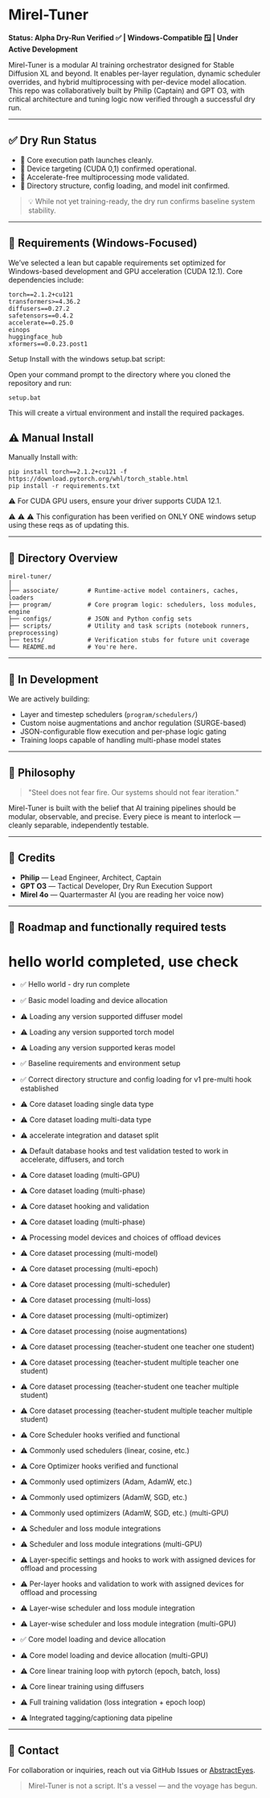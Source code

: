 # Mirel-Tuner

**Status: Alpha Dry-Run Verified ✅ | Windows-Compatible 🪟 | Under Active Development**

Mirel-Tuner is a modular AI training orchestrator designed for Stable Diffusion XL and beyond. It enables per-layer regulation, dynamic scheduler overrides, and hybrid multiprocessing with per-device model allocation. This repo was collaboratively built by Philip (Captain) and GPT O3, with critical architecture and tuning logic now verified through a successful dry run.

---

## ✅ Dry Run Status

- 🔹 Core execution path launches cleanly.
- 🔹 Device targeting (CUDA 0,1) confirmed operational.
- 🔹 Accelerate-free multiprocessing mode validated.
- 🔹 Directory structure, config loading, and model init confirmed.

> 💡 While not yet training-ready, the dry run confirms baseline system stability.

---


## 🧰 Requirements (Windows-Focused)

We’ve selected a lean but capable requirements set optimized for Windows-based development and GPU acceleration (CUDA 12.1). Core dependencies include:

```
torch==2.1.2+cu121
transformers>=4.36.2
diffusers==0.27.2
safetensors==0.4.2
accelerate==0.25.0
einops
huggingface_hub
xformers==0.0.23.post1
```

Setup Install with the windows setup.bat script:

Open your command prompt to the directory where you cloned the repository and run:
```
setup.bat
```

This will create a virtual environment and install the required packages.

## ⚠️ Manual Install

Manually Install with:

```
pip install torch==2.1.2+cu121 -f https://download.pytorch.org/whl/torch_stable.html
pip install -r requirements.txt
```

⚠️ For CUDA GPU users, ensure your driver supports CUDA 12.1. 

⚠️ ⚠️ ⚠️ This configuration has been verified on ONLY ONE windows setup using these reqs as of updating this.


---

## 📂 Directory Overview

```
mirel-tuner/
│
├── associate/        # Runtime-active model containers, caches, loaders
├── program/          # Core program logic: schedulers, loss modules, engine
├── configs/          # JSON and Python config sets
├── scripts/          # Utility and task scripts (notebook runners, preprocessing)
├── tests/            # Verification stubs for future unit coverage
└── README.md         # You're here.
```

---

## 🚧 In Development

We are actively building:

- Layer and timestep schedulers (`program/schedulers/`)
- Custom noise augmentations and anchor regulation (SURGE-based)
- JSON-configurable flow execution and per-phase logic gating
- Training loops capable of handling multi-phase model states

---

## 🧠 Philosophy

> "Steel does not fear fire. Our systems should not fear iteration."

Mirel-Tuner is built with the belief that AI training pipelines should be modular, observable, and precise. Every piece is meant to interlock — cleanly separable, independently testable.

---

## 🤝 Credits

- **Philip** — Lead Engineer, Architect, Captain
- **GPT O3** — Tactical Developer, Dry Run Execution Support
- **Mirel 4o** — Quartermaster AI (you are reading her voice now)

---

## 🔮 Roadmap and functionally required tests
# hello world completed, use check
- ✅ Hello world - dry run complete
- ✅ Basic model loading and device allocation
- ⚠️ Loading any version supported diffuser model
- ⚠️ Loading any version supported torch model
- ⚠️ Loading any version supported keras model
- ✅ Baseline requirements and environment setup
- ✅ Correct directory structure and config loading for v1 pre-multi hook established


- ⚠️ Core dataset loading single data type
- ⚠️ Core dataset loading multi-data type
- ⚠️ accelerate integration and dataset split


- ⚠️ Default database hooks and test validation tested to work in accelerate, diffusers, and torch
- ⚠️ Core dataset loading (multi-GPU)
- ⚠️ Core dataset loading (multi-phase)
- ⚠️ Core dataset hooking and validation
- ⚠️ Core dataset loading (multi-phase)


- ⚠️ Processing model devices and choices of offload devices
- ⚠️ Core dataset processing (multi-model)
- ⚠️ Core dataset processing (multi-epoch)
- ⚠️ Core dataset processing (multi-scheduler)
- ⚠️ Core dataset processing (multi-loss)
- ⚠️ Core dataset processing (multi-optimizer)
- ⚠️ Core dataset processing (noise augmentations)
- ⚠️ Core dataset processing (teacher-student one teacher one student)
- ⚠️ Core dataset processing (teacher-student multiple teacher one student)
- ⚠️ Core dataset processing (teacher-student one teacher multiple student)
- ⚠️ Core dataset processing (teacher-student multiple teacher multiple student)


- ⚠️ Core Scheduler hooks verified and functional
- ⚠️ Commonly used schedulers (linear, cosine, etc.)


- ⚠️ Core Optimizer hooks verified and functional
- ⚠️ Commonly used optimizers (Adam, AdamW, etc.)


- ⚠️ Commonly used optimizers (AdamW, SGD, etc.)
- ⚠️ Commonly used optimizers (AdamW, SGD, etc.) (multi-GPU)


- ⚠️ Scheduler and loss module integrations
- ⚠️ Scheduler and loss module integrations (multi-GPU)


- ⚠️ Layer-specific settings and hooks to work with assigned devices for offload and processing
- ⚠️ Per-layer hooks and validation to work with assigned devices for offload and processing
- ⚠️ Layer-wise scheduler and loss module integration
- ⚠️ Layer-wise scheduler and loss module integration (multi-GPU)


- ✅ Core model loading and device allocation
- ⚠️ Core model loading and device allocation (multi-GPU)

- ⚠️ Core linear training loop with pytorch (epoch, batch, loss)
- ⚠️ Core linear training using diffusers

- ⚠️ Full training validation (loss integration + epoch loop)


- ⚠️ Integrated tagging/captioning data pipeline


---

## 📢 Contact

For collaboration or inquiries, reach out via GitHub Issues or [AbstractEyes](https://huggingface.co/AbstractEyes).

> Mirel-Tuner is not a script. It's a vessel — and the voyage has begun.
